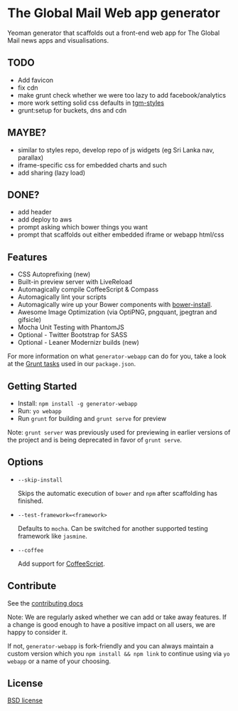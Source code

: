 # The Global Mail Web app generator

Yeoman generator that scaffolds out a front-end web app for The Global Mail
news apps and visualisations.

## TODO

* Add favicon
* fix cdn 
* make grunt check whether we were too lazy to add facebook/analytics
* more work setting solid css defaults in [tgm-styles](https://github.com/TheGlobalMail/tgm-styles)
* grunt:setup for buckets, dns and cdn


## MAYBE?

* similar to styles repo, develop repo of js widgets (eg Sri Lanka nav, parallax)
* iframe-specific css for embedded charts and such
* add sharing (lazy load) 


## DONE?

* add header
* add deploy to aws
* prompt asking which bower things you want
* prompt that scaffolds out either embedded iframe or webapp html/css

## Features

* CSS Autoprefixing (new)
* Built-in preview server with LiveReload
* Automagically compile CoffeeScript & Compass
* Automagically lint your scripts
* Automagically wire up your Bower components with [bower-install](https://github.com/stephenplusplus/grunt-bower-install).
* Awesome Image Optimization (via OptiPNG, pngquant, jpegtran and gifsicle)
* Mocha Unit Testing with PhantomJS
* Optional - Twitter Bootstrap for SASS
* Optional - Leaner Modernizr builds (new)

For more information on what `generator-webapp` can do for you, take a look at the [Grunt tasks](https://github.com/yeoman/generator-webapp/blob/master/app/templates/_package.json) used in our `package.json`.

## Getting Started

- Install: `npm install -g generator-webapp`
- Run: `yo webapp`
- Run `grunt` for building and `grunt serve` for preview

Note: `grunt server` was previously used for previewing in earlier versions of the project and is being deprecated in favor of `grunt serve`.

## Options

* `--skip-install`

  Skips the automatic execution of `bower` and `npm` after scaffolding has finished.

* `--test-framework=<framework>`

  Defaults to `mocha`. Can be switched for another supported testing framework like `jasmine`.

* `--coffee`

  Add support for [CoffeeScript](http://coffeescript.org/).

## Contribute

See the [contributing docs](https://github.com/yeoman/yeoman/blob/master/contributing.md)

Note: We are regularly asked whether we can add or take away features. If a change is good enough to have a positive impact on all users, we are happy to consider it.

If not, `generator-webapp` is fork-friendly and you can always maintain a custom version which you `npm install && npm link` to continue using via `yo webapp` or a name of your choosing.


## License

[BSD license](http://opensource.org/licenses/bsd-license.php)

